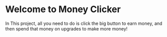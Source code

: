 # Welcome to Money Clicker

In This project, all you need to do is click the big button to earn money, and then spend that money on upgrades to make
more money!
